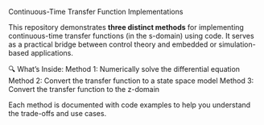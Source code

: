  Continuous-Time Transfer Function Implementations

This repository demonstrates **three distinct methods** for implementing continuous-time transfer functions (in the s-domain) using code. It serves as a practical bridge between control theory and embedded or simulation-based applications.

 🔍 What’s Inside:
 Method 1: Numerically solve the differential equation                                                                                     
 Method 2: Convert the transfer function to a state space model
 Method 3: Convert the transfer function to the z-domain

Each method is documented with code examples to help you understand the trade-offs and use cases.
